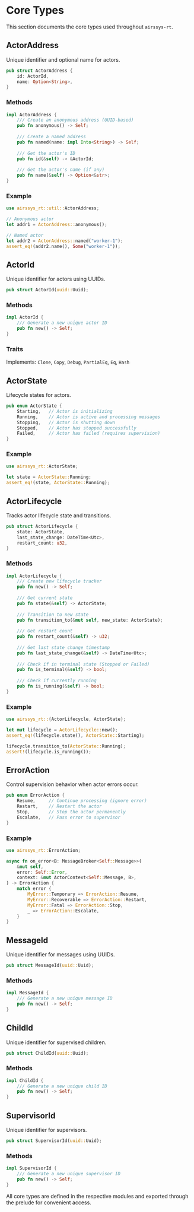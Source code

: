 # Core Types

This section documents the core types used throughout `airssys-rt`.

## ActorAddress

Unique identifier and optional name for actors.

```rust
pub struct ActorAddress {
    id: ActorId,
    name: Option<String>,
}
```

### Methods

```rust
impl ActorAddress {
    /// Create an anonymous address (UUID-based)
    pub fn anonymous() -> Self;
    
    /// Create a named address
    pub fn named(name: impl Into<String>) -> Self;
    
    /// Get the actor's ID
    pub fn id(&self) -> &ActorId;
    
    /// Get the actor's name (if any)
    pub fn name(&self) -> Option<&str>;
}
```

### Example

```rust
use airssys_rt::util::ActorAddress;

// Anonymous actor
let addr1 = ActorAddress::anonymous();

// Named actor
let addr2 = ActorAddress::named("worker-1");
assert_eq!(addr2.name(), Some("worker-1"));
```

## ActorId

Unique identifier for actors using UUIDs.

```rust
pub struct ActorId(uuid::Uuid);
```

### Methods

```rust
impl ActorId {
    /// Generate a new unique actor ID
    pub fn new() -> Self;
}
```

### Traits

Implements: `Clone`, `Copy`, `Debug`, `PartialEq`, `Eq`, `Hash`

## ActorState

Lifecycle states for actors.

```rust
pub enum ActorState {
    Starting,   // Actor is initializing
    Running,    // Actor is active and processing messages
    Stopping,   // Actor is shutting down
    Stopped,    // Actor has stopped successfully
    Failed,     // Actor has failed (requires supervision)
}
```

### Example

```rust
use airssys_rt::ActorState;

let state = ActorState::Running;
assert_eq!(state, ActorState::Running);
```

## ActorLifecycle

Tracks actor lifecycle state and transitions.

```rust
pub struct ActorLifecycle {
    state: ActorState,
    last_state_change: DateTime<Utc>,
    restart_count: u32,
}
```

### Methods

```rust
impl ActorLifecycle {
    /// Create new lifecycle tracker
    pub fn new() -> Self;
    
    /// Get current state
    pub fn state(&self) -> ActorState;
    
    /// Transition to new state
    pub fn transition_to(&mut self, new_state: ActorState);
    
    /// Get restart count
    pub fn restart_count(&self) -> u32;
    
    /// Get last state change timestamp
    pub fn last_state_change(&self) -> DateTime<Utc>;
    
    /// Check if in terminal state (Stopped or Failed)
    pub fn is_terminal(&self) -> bool;
    
    /// Check if currently running
    pub fn is_running(&self) -> bool;
}
```

### Example

```rust
use airssys_rt::{ActorLifecycle, ActorState};

let mut lifecycle = ActorLifecycle::new();
assert_eq!(lifecycle.state(), ActorState::Starting);

lifecycle.transition_to(ActorState::Running);
assert!(lifecycle.is_running());
```

## ErrorAction

Control supervision behavior when actor errors occur.

```rust
pub enum ErrorAction {
    Resume,     // Continue processing (ignore error)
    Restart,    // Restart the actor
    Stop,       // Stop the actor permanently
    Escalate,   // Pass error to supervisor
}
```

### Example

```rust
use airssys_rt::ErrorAction;

async fn on_error<B: MessageBroker<Self::Message>>(
    &mut self,
    error: Self::Error,
    context: &mut ActorContext<Self::Message, B>,
) -> ErrorAction {
    match error {
        MyError::Temporary => ErrorAction::Resume,
        MyError::Recoverable => ErrorAction::Restart,
        MyError::Fatal => ErrorAction::Stop,
        _ => ErrorAction::Escalate,
    }
}
```

## MessageId

Unique identifier for messages using UUIDs.

```rust
pub struct MessageId(uuid::Uuid);
```

### Methods

```rust
impl MessageId {
    /// Generate a new unique message ID
    pub fn new() -> Self;
}
```

## ChildId

Unique identifier for supervised children.

```rust
pub struct ChildId(uuid::Uuid);
```

### Methods

```rust
impl ChildId {
    /// Generate a new unique child ID
    pub fn new() -> Self;
}
```

## SupervisorId

Unique identifier for supervisors.

```rust
pub struct SupervisorId(uuid::Uuid);
```

### Methods

```rust
impl SupervisorId {
    /// Generate a new unique supervisor ID
    pub fn new() -> Self;
}
```

All core types are defined in the respective modules and exported through the prelude for convenient access.